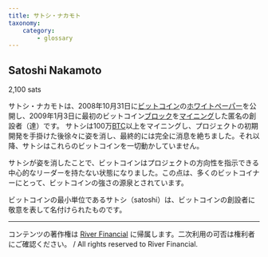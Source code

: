 ```yaml
---
title: サトシ・ナカモト
taxonomy:
    category:
        - glossary
---
```


## Satoshi Nakamoto
2,100 sats


サトシ・ナカモトは、2008年10月31日に[ビットコイン](http://lostinbitcoin.jp.testrs.jp/staging/glossary/bitcoin-2/)の[ホワイトペーパー](http://lostinbitcoin.jp.testrs.jp/staging/glossary/whitepaper/)を公開し、2009年1月3日に最初のビットコイン[ブロック](http://lostinbitcoin.jp.testrs.jp/staging/glossary/block/)を[マイニング](http://lostinbitcoin.jp.testrs.jp/staging/glossary/mining/)した匿名の創設者（達）です。
サトシは100万[BTC](http://lostinbitcoin.jp.testrs.jp/staging/glossary/btc/)以上をマイニングし、プロジェクトの初期開発を手掛けた後徐々に姿を消し、最終的には完全に消息を絶ちました。それ以降、サトシはこれらのビットコインを一切動かしていません。

サトシが姿を消したことで、ビットコインはプロジェクトの方向性を指示できる中心的なリーダーを持たない状態になりました。この点は、多くのビットコイナーにとって、ビットコインの強さの源泉とされています。

ビットコインの最小単位であるサトシ（satoshi）は、ビットコインの創設者に敬意を表して名付けられたものです。

---
コンテンツの著作権は [River Financial](https://river.com/) に帰属します。二次利用の可否は権利者にご確認ください。 / All rights reserved to River Financial.
